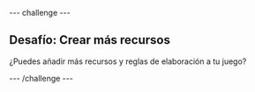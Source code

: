 \--- challenge \---

## Desafío: Crear más recursos

¿Puedes añadir más recursos y reglas de elaboración a tu juego?

\--- /challenge \---